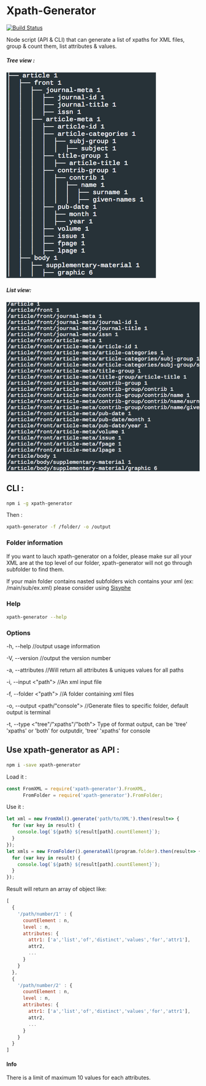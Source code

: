 Xpath-Generator
=====

[![Build Status](https://travis-ci.org/Inist-CNRS/xpath-generator.svg?branch=master)](https://travis-ci.org/Inist-CNRS/xpath-generator)

Node script (API & CLI) that can generate a list of xpaths for XML files, group & count them, list attributes & values.

##### Tree view :
![Xpath-Tree](https://raw.githubusercontent.com/inist-CNRS/xpath-generator/master/xpath-tree-console.png)

##### List view:
![Xpath-List](https://raw.githubusercontent.com/inist-CNRS/xpath-generator/master/xpath-xpaths.png)

## CLI :
```sh
npm i -g xpath-generator
```

Then : 
```sh
xpath-generator -f /folder/ -o /output
```

### Folder information

If you want to lauch xpath-generator on a folder, please make sur all your XML are at the top level of our folder, xpath-generator will not go through subfolder to find them.

If your main folder contains nasted subfolders wich contains your xml (ex: /main/sub/ex.xml) please consider using 
[Sisyphe](https://github.com/istex/sisyphe)

### Help
```sh
xpath-generator --help
```

### Options

  -h, --help                     //output usage information
  
  -V, --version                  //output the version number
  
  -a, --attributes               //Will return all attributes & uniques values for all paths
  
  -i, --input <"path">             //An xml input file
  
  -f, --folder <"path">            //A folder containing xml files
  
  -o, --output <path/"console">            //Generate files to specific folder, default output is terminal
  
  -t, --type <"tree"/"xpaths"/"both">  Type of format output, can be 'tree' 'xpaths' or 'both' for outputdir, 'tree' 'xpaths' for console


## Use xpath-generator as API :

```sh
npm i -save xpath-generator
```

Load it :

```js
const FromXML = require('xpath-generator').FromXML,
      FromFolder = require('xpath-generator').FromFolder;     
```

Use it :
```js
let xml = new FromXml().generate('path/to/XML').then(result=> {
  for (var key in result) {
    console.log(`${path} ${result[path].countElement}`);
  }
});
let xmls = new FromFolder().generateAll(program.folder).then(result=> {
  for (var key in result) {
    console.log(`${path} ${result[path].countElement}`);
  }
});
```   

Result will return an array of object like: 

```js
[
  {
    '/path/number/1' : {
      countElement : n,
      level : n,
      attributes: {
        attr1: ['a','list','of','distinct','values','for','attr1'],
        attr2,
        ...
      }
    }
  },
  {
    '/path/number/2' : {
      countElement : n,
      level : n,
      attributes: {
        attr1: ['a','list','of','distinct','values','for','attr1'],
        attr2,
        ...
      }
    }
  }
]
```

#### Info
There is a limit of maximum 10 values for each attributes.
